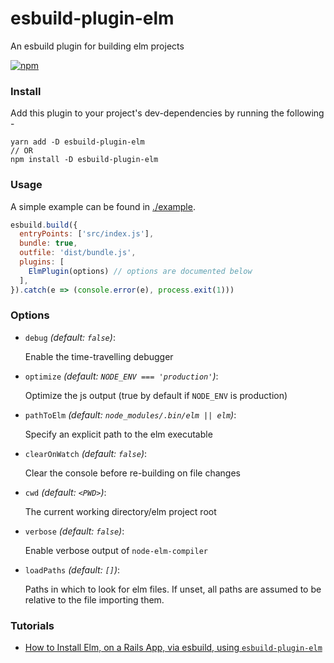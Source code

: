 # esbuild-plugin-elm
An esbuild plugin for building elm projects

[![npm](https://img.shields.io/npm/v/esbuild-plugin-elm?color=%2351e980&style=flat-square)](https://www.npmjs.com/package/esbuild-plugin-elm)



### Install
Add this plugin to your project's dev-dependencies by running the following -

```
yarn add -D esbuild-plugin-elm
// OR
npm install -D esbuild-plugin-elm
```


### Usage

A simple example can be found in [./example](https://github.com/phenax/esbuild-plugin-elm/tree/main/example).

```js
esbuild.build({
  entryPoints: ['src/index.js'],
  bundle: true,
  outfile: 'dist/bundle.js',
  plugins: [
    ElmPlugin(options) // options are documented below
  ],
}).catch(e => (console.error(e), process.exit(1)))
```


### Options

* `debug` *(default: `false`)*:

  Enable the time-travelling debugger

* `optimize` *(default: `NODE_ENV === 'production'`)*:

  Optimize the js output (true by default if `NODE_ENV` is production)

* `pathToElm` *(default: `node_modules/.bin/elm || elm`)*:

  Specify an explicit path to the elm executable

* `clearOnWatch` *(default: `false`)*:

  Clear the console before re-building on file changes

* `cwd` *(default: `<PWD>`)*:

  The current working directory/elm project root

* `verbose` *(default: `false`)*:

  Enable verbose output of `node-elm-compiler`

* `loadPaths` *(default: `[]`)*:

  Paths in which to look for elm files. If unset, all paths are assumed to be relative to the file importing them.


### Tutorials

* [How to Install Elm, on a Rails App, via esbuild, using `esbuild-plugin-elm`](https://benkoshy.github.io/2022/02/08/elm-via-esbuild-on-rails.html)
